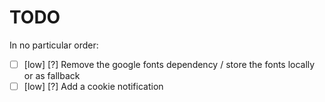 # TODO

In no particular order:

- [ ] [low] [?] Remove the google fonts dependency / store the fonts locally or as fallback
- [ ] [low] [?] Add a cookie notification
